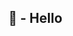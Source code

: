 ## 👋 - Hello

<!-- ### Recent Work or Practice:

- 🌿 - [branch-check-cli](https://github.com/ssulivan11/branch-check-cli)
- 🐁 - [tiny-project](https://github.com/ssulivan11/tiny-project)
- 🏗️ - [buildsize-cli](https://github.com/ssulivan11/buildsize-cli)
- 🏠 - [landing-page](https://github.com/ssulivan11/landing-page)

### Main Staples:

- ❓ - [random-giphy](https://github.com/ssulivan11/random-giphy)
- 👨 - [sullivan-scott](https://github.com/ssulivan11/sullivan-scott) -->
